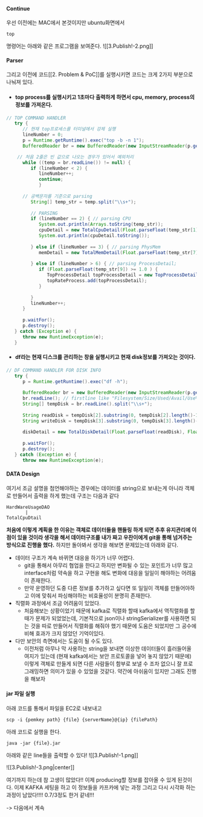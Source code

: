 #### Continue

우선 이전에는 MAC에서 본것이지만 ubuntu화면에서 
```
top
```
명령어는 아래와 같은 프로그램을 보여준다.
![[3.Publish!-2.png]]

#### Parser

그리고 이전에 코드[[2. Problem &  PoC]]를 실행시키면
코드는 크게 2가지 부분으로 나눠져 있다.
* #### top process를 실행시키고 1초마다 출력하게 하면서 cpu, memory, process의 정보를 가져온다.
```java
// TOP COMMAND HANDLER  
   try {  
	  // 현재 top프로세스를 터미널에서 강제 실행
      lineNumber = 0;  
      p = Runtime.getRuntime().exec("top -b -n 1");  
      BufferedReader br = new BufferedReader(new InputStreamReader(p.getInputStream()));  

	// 처음 2줄은 빈 값으로 나오는 경우가 있어서 예외처리
      while ((temp = br.readLine()) != null) {  
         if (lineNumber < 2) {  
            lineNumber++;  
            continue;         
            }  
  
	  // 공백문자를 기준으로 parsing
         String[] temp_str = temp.split("\\s+");  
  
         // PARSING  
         if (lineNumber == 2) { // parsing CPU  
            System.out.println(Arrays.toString(temp_str));  
            cpuDetail = new TotalCpuDetail(Float.parseFloat(temp_str[1]), Float.parseFloat(temp_str[3]));  
            System.out.println(cpuDetail.toString());  
  
         } else if (lineNumber == 3) { // parsing PhysMem  
            memDetail = new TotalMemDetail(Float.parseFloat(temp_str[7]), Float.parseFloat(temp_str[5]));  
  
         } else if (lineNumber > 6) { // parsing ProcessDetail;  
            if (Float.parseFloat(temp_str[9]) >= 1.0 ) {  
               TopProcessDetail topProcessDetail = new TopProcessDetail(Integer.parseInt(temp_str[1]), temp_str[12], Float.parseFloat(temp_str[9]), temp_str[11], Float.parseFloat(temp_str[10]), temp_str[8]);  
               topRateProcess.add(topProcessDetail);  
            }  
              
         }  
         lineNumber++;  
      }  
  
      p.waitFor();  
      p.destroy();  
   } catch (Exception e) {  
      throw new RuntimeException(e);  
   }  	
```
* #### df라는 현재 디스크를 관리하는 창을 실행시키고 현재 disk정보를 가져오는 것이다. 
```java
// DF COMMAND HANDLER FOR DISK INFO  
   try {  
      p = Runtime.getRuntime().exec("df -h");  
  
      BufferedReader br = new BufferedReader(new InputStreamReader(p.getInputStream()));  
      br.readLine(); // firstline like "Filesystem/Size/Used/Avail/Use%/Mounted on"  
      String[] tempDisk = br.readLine().split("\\s+");  
  
      String readDisk = tempDisk[2].substring(0, tempDisk[2].length()-1);  
      String writeDisk = tempDisk[3].substring(0, tempDisk[3].length()-1);  
  
      diskDetail = new TotalDiskDetail(Float.parseFloat(readDisk), Float.parseFloat(writeDisk));  
  
      p.waitFor();  
      p.destroy();  
   } catch (Exception e) {  
      throw new RuntimeException(e);  
```

#### DATA Design

여기서 조금 설명을 첨언해야하는 경우에는 데이터를 string으로 보내는게 아니라 객체로 만들어서 출력을 하게 했는데 구조는 다음과 같다
```
HardWareUsageDAO
       |
TotalCpuDtail
```
**처음에 이렇게 계획을 한 이유는 객체로 데이터들을 핸들링 하게 되면 추후 유지관리에 이점이 있을 것이라 생각을 해서 데이터구조를 내가 짜고 우찬이에게 git을 통해 넘겨주는 방식으로 진행을 했다.**
하지만 돌아봐서 생각을 해보면 문제있는데 아래와 같다.
* 데이터 구조가 계속 바뀌면 대응을 하기가 너무 어렵다.
	* git을 통해서 아무리 협업을 한다고 하지만 변화될 수 있는 포인트가 너무 많고 interface처럼 약속을 하고 구현을 해도 변화에 대응을 일일이 해야하는 어려움이 존재한다.
	* 만약 운영하던 도중 다른 정보를 추가하고 싶다면 또 일일이 객체를 만들어야하고 이에 맞춰서 파싱해야하는 비효율성이 분명히 존재한다.
* 직렬화 과정에서 조금 어려움이 있었다.
	* 처음해보는 상황이었기 때문에 kafka로 직렬화 할때 kafka에서 역직렬화를 할때가 문제가 되었었는데, 기본적으로 json이나 stringSerializer를 사용하면 되는 것을 따로 만들어서 직렬화를 해줘야 했기 때문에 도움은 되었지만 그 공수에 비해 효과가 크지 않았던 기억이있다.
* 다만 보안의 측면에서는 도움이 될 수도 있다.
	* 이전처럼 아무나 막 사용하는 string을 보내면 이상한 데이터들이 흘러들어올 여지가 있는데 (현재 kafka에서는 보안 프로토콜을 넣어 놓지 않았기 때문에) 이렇게 객체로 만들게 되면 다른 사람들이 함부로 보낼 수 조차 없으니 잘 프로그래밍하면 의미가 있을 수 있었을 것같다.
약간에 아쉬움이 있지만 그래도 진행을 해보자

#### jar 파일 실행 
아래 코드를 통해서 파일을 EC2로 내보내고
```
scp -i {pemkey path} {file} {serverName}@{ip} {filePath}
```
아래 코드로 실행을 한다.
```
java -jar {file}.jar
```

아래와 같은 line들을 출력할 수 있다!
![[3.Publish!-1.png]]

![[3.Publish!-3.png|center]]

여기까지 하는데 참 고생이 많았다!! 이제 producing할 정보를 잡아올 수 있게 된것이다.
이제 KAFKA 세팅을 하고 이 정보들을 카프카에 넣는 과정 그리고 다시 시각화 하는 과정이 남았다!!!! 0.7/3정도 한거 같네!!!

-> 다음에서 계속